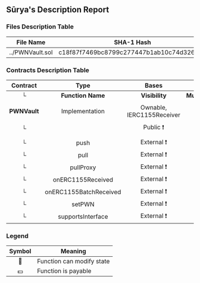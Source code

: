 ## Sūrya's Description Report

### Files Description Table


|  File Name  |  SHA-1 Hash  |
|-------------|--------------|
| ../PWNVault.sol | c18f87f7469bc8799c277447b1ab10c74d326224 |


### Contracts Description Table


|  Contract  |         Type        |       Bases      |                  |                 |
|:----------:|:-------------------:|:----------------:|:----------------:|:---------------:|
|     └      |  **Function Name**  |  **Visibility**  |  **Mutability**  |  **Modifiers**  |
||||||
| **PWNVault** | Implementation | Ownable, IERC1155Receiver |||
| └ | <Constructor> | Public ❗️ | 🛑  | Ownable IERC1155Receiver |
| └ | push | External ❗️ | 🛑  | onlyPWN |
| └ | pull | External ❗️ | 🛑  | onlyPWN |
| └ | pullProxy | External ❗️ | 🛑  | onlyPWN |
| └ | onERC1155Received | External ❗️ |   |NO❗️ |
| └ | onERC1155BatchReceived | External ❗️ |   |NO❗️ |
| └ | setPWN | External ❗️ | 🛑  | onlyOwner |
| └ | supportsInterface | External ❗️ |   |NO❗️ |


### Legend

|  Symbol  |  Meaning  |
|:--------:|-----------|
|    🛑    | Function can modify state |
|    💵    | Function is payable |
